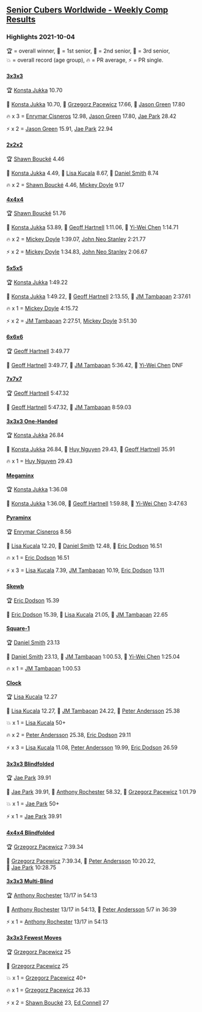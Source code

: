 <style>table {white-space: nowrap;}</style>
<link rel="stylesheet" type="text/css" href="/scw-comp/css/flags.css" />

## [Senior Cubers Worldwide - Weekly Comp Results](/scw-comp/results/)
### Highlights 2021-10-04

<span style="white-space: nowrap;">🏆 = overall winner</span>, <span style="white-space: nowrap;">🥇 = 1st senior</span>, <span style="white-space: nowrap;">🥈 = 2nd senior</span>, <span style="white-space: nowrap;">🥉 = 3rd senior</span>, <span style="white-space: nowrap;">💥 = overall record (age group)</span>, <span style="white-space: nowrap;">🔥 = PR average</span>, <span style="white-space: nowrap;">⚡ = PR single</span>.

#### [3x3x3](333.md)

<span style="white-space: nowrap;">🏆 [Konsta Jukka](../../persons/konsta_jukka/333.md) 10.70</span>

<span style="white-space: nowrap;">🥇 [Konsta Jukka](../../persons/konsta_jukka/333.md) 10.70</span>, <span style="white-space: nowrap;">🥈 [Grzegorz Pacewicz](../../persons/grzegorz_pacewicz/333.md) 17.66</span>, <span style="white-space: nowrap;">🥉 [Jason Green](../../persons/jason_green/333.md) 17.80</span>

🔥 x 3 = <span style="white-space: nowrap;">[Enrymar Cisneros](../../persons/enrymar_cisneros/333.md) 12.98</span>, <span style="white-space: nowrap;">[Jason Green](../../persons/jason_green/333.md) 17.80</span>, <span style="white-space: nowrap;">[Jae Park](../../persons/jae_park/333.md) 28.42</span>

⚡ x 2 = <span style="white-space: nowrap;">[Jason Green](../../persons/jason_green/333.md) 15.91</span>, <span style="white-space: nowrap;">[Jae Park](../../persons/jae_park/333.md) 22.94</span>

#### [2x2x2](222.md)

<span style="white-space: nowrap;">🏆 [Shawn Boucké](../../persons/shawn_boucke/222.md) 4.46</span>

<span style="white-space: nowrap;">🥇 [Konsta Jukka](../../persons/konsta_jukka/222.md) 4.49</span>, <span style="white-space: nowrap;">🥈 [Lisa Kucala](../../persons/lisa_kucala/222.md) 8.67</span>, <span style="white-space: nowrap;">🥉 [Daniel Smith](../../persons/daniel_smith/222.md) 8.74</span>

🔥 x 2 = <span style="white-space: nowrap;">[Shawn Boucké](../../persons/shawn_boucke/222.md) 4.46</span>, <span style="white-space: nowrap;">[Mickey Doyle](../../persons/mickey_doyle/222.md) 9.17</span>

#### [4x4x4](444.md)

<span style="white-space: nowrap;">🏆 [Shawn Boucké](../../persons/shawn_boucke/444.md) 51.76</span>

<span style="white-space: nowrap;">🥇 [Konsta Jukka](../../persons/konsta_jukka/444.md) 53.89</span>, <span style="white-space: nowrap;">🥈 [Geoff Hartnell](../../persons/geoff_hartnell/444.md) 1:11.06</span>, <span style="white-space: nowrap;">🥉 [Yi-Wei Chen](../../persons/yi_wei_chen/444.md) 1:14.71</span>

🔥 x 2 = <span style="white-space: nowrap;">[Mickey Doyle](../../persons/mickey_doyle/444.md) 1:39.07</span>, <span style="white-space: nowrap;">[John Neo Stanley](../../persons/john_neo_stanley/444.md) 2:21.77</span>

⚡ x 2 = <span style="white-space: nowrap;">[Mickey Doyle](../../persons/mickey_doyle/444.md) 1:34.83</span>, <span style="white-space: nowrap;">[John Neo Stanley](../../persons/john_neo_stanley/444.md) 2:06.67</span>

#### [5x5x5](555.md)

<span style="white-space: nowrap;">🏆 [Konsta Jukka](../../persons/konsta_jukka/555.md) 1:49.22</span>

<span style="white-space: nowrap;">🥇 [Konsta Jukka](../../persons/konsta_jukka/555.md) 1:49.22</span>, <span style="white-space: nowrap;">🥈 [Geoff Hartnell](../../persons/geoff_hartnell/555.md) 2:13.55</span>, <span style="white-space: nowrap;">🥉 [JM Tambaoan](../../persons/jm_tambaoan/555.md) 2:37.61</span>

🔥 x 1 = <span style="white-space: nowrap;">[Mickey Doyle](../../persons/mickey_doyle/555.md) 4:15.72</span>

⚡ x 2 = <span style="white-space: nowrap;">[JM Tambaoan](../../persons/jm_tambaoan/555.md) 2:27.51</span>, <span style="white-space: nowrap;">[Mickey Doyle](../../persons/mickey_doyle/555.md) 3:51.30</span>

#### [6x6x6](666.md)

<span style="white-space: nowrap;">🏆 [Geoff Hartnell](../../persons/geoff_hartnell/666.md) 3:49.77</span>

<span style="white-space: nowrap;">🥇 [Geoff Hartnell](../../persons/geoff_hartnell/666.md) 3:49.77</span>, <span style="white-space: nowrap;">🥈 [JM Tambaoan](../../persons/jm_tambaoan/666.md) 5:36.42</span>, <span style="white-space: nowrap;">🥉 [Yi-Wei Chen](../../persons/yi_wei_chen/666.md) DNF</span>

#### [7x7x7](777.md)

<span style="white-space: nowrap;">🏆 [Geoff Hartnell](../../persons/geoff_hartnell/777.md) 5:47.32</span>

<span style="white-space: nowrap;">🥇 [Geoff Hartnell](../../persons/geoff_hartnell/777.md) 5:47.32</span>, <span style="white-space: nowrap;">🥈 [JM Tambaoan](../../persons/jm_tambaoan/777.md) 8:59.03</span>

#### [3x3x3 One-Handed](333oh.md)

<span style="white-space: nowrap;">🏆 [Konsta Jukka](../../persons/konsta_jukka/333oh.md) 26.84</span>

<span style="white-space: nowrap;">🥇 [Konsta Jukka](../../persons/konsta_jukka/333oh.md) 26.84</span>, <span style="white-space: nowrap;">🥈 [Huy Nguyen](../../persons/huy_nguyen/333oh.md) 29.43</span>, <span style="white-space: nowrap;">🥉 [Geoff Hartnell](../../persons/geoff_hartnell/333oh.md) 35.91</span>

🔥 x 1 = <span style="white-space: nowrap;">[Huy Nguyen](../../persons/huy_nguyen/333oh.md) 29.43</span>

#### [Megaminx](minx.md)

<span style="white-space: nowrap;">🏆 [Konsta Jukka](../../persons/konsta_jukka/minx.md) 1:36.08</span>

<span style="white-space: nowrap;">🥇 [Konsta Jukka](../../persons/konsta_jukka/minx.md) 1:36.08</span>, <span style="white-space: nowrap;">🥈 [Geoff Hartnell](../../persons/geoff_hartnell/minx.md) 1:59.88</span>, <span style="white-space: nowrap;">🥉 [Yi-Wei Chen](../../persons/yi_wei_chen/minx.md) 3:47.63</span>

#### [Pyraminx](pyram.md)

<span style="white-space: nowrap;">🏆 [Enrymar Cisneros](../../persons/enrymar_cisneros/pyram.md) 8.56</span>

<span style="white-space: nowrap;">🥇 [Lisa Kucala](../../persons/lisa_kucala/pyram.md) 12.20</span>, <span style="white-space: nowrap;">🥈 [Daniel Smith](../../persons/daniel_smith/pyram.md) 12.48</span>, <span style="white-space: nowrap;">🥉 [Eric Dodson](../../persons/eric_dodson/pyram.md) 16.51</span>

🔥 x 1 = <span style="white-space: nowrap;">[Eric Dodson](../../persons/eric_dodson/pyram.md) 16.51</span>

⚡ x 3 = <span style="white-space: nowrap;">[Lisa Kucala](../../persons/lisa_kucala/pyram.md) 7.39</span>, <span style="white-space: nowrap;">[JM Tambaoan](../../persons/jm_tambaoan/pyram.md) 10.19</span>, <span style="white-space: nowrap;">[Eric Dodson](../../persons/eric_dodson/pyram.md) 13.11</span>

#### [Skewb](skewb.md)

<span style="white-space: nowrap;">🏆 [Eric Dodson](../../persons/eric_dodson/skewb.md) 15.39</span>

<span style="white-space: nowrap;">🥇 [Eric Dodson](../../persons/eric_dodson/skewb.md) 15.39</span>, <span style="white-space: nowrap;">🥈 [Lisa Kucala](../../persons/lisa_kucala/skewb.md) 21.05</span>, <span style="white-space: nowrap;">🥉 [JM Tambaoan](../../persons/jm_tambaoan/skewb.md) 22.65</span>

#### [Square-1](sq1.md)

<span style="white-space: nowrap;">🏆 [Daniel Smith](../../persons/daniel_smith/sq1.md) 23.13</span>

<span style="white-space: nowrap;">🥇 [Daniel Smith](../../persons/daniel_smith/sq1.md) 23.13</span>, <span style="white-space: nowrap;">🥈 [JM Tambaoan](../../persons/jm_tambaoan/sq1.md) 1:00.53</span>, <span style="white-space: nowrap;">🥉 [Yi-Wei Chen](../../persons/yi_wei_chen/sq1.md) 1:25.04</span>

🔥 x 1 = <span style="white-space: nowrap;">[JM Tambaoan](../../persons/jm_tambaoan/sq1.md) 1:00.53</span>

#### [Clock](clock.md)

<span style="white-space: nowrap;">🏆 [Lisa Kucala](../../persons/lisa_kucala/clock.md) 12.27</span>

<span style="white-space: nowrap;">🥇 [Lisa Kucala](../../persons/lisa_kucala/clock.md) 12.27</span>, <span style="white-space: nowrap;">🥈 [JM Tambaoan](../../persons/jm_tambaoan/clock.md) 24.22</span>, <span style="white-space: nowrap;">🥉 [Peter Andersson](../../persons/peter_andersson/clock.md) 25.38</span>

💥 x 1 = <span style="white-space: nowrap;">[Lisa Kucala](../../persons/lisa_kucala/clock.md) 50+</span>

🔥 x 2 = <span style="white-space: nowrap;">[Peter Andersson](../../persons/peter_andersson/clock.md) 25.38</span>, <span style="white-space: nowrap;">[Eric Dodson](../../persons/eric_dodson/clock.md) 29.11</span>

⚡ x 3 = <span style="white-space: nowrap;">[Lisa Kucala](../../persons/lisa_kucala/clock.md) 11.08</span>, <span style="white-space: nowrap;">[Peter Andersson](../../persons/peter_andersson/clock.md) 19.99</span>, <span style="white-space: nowrap;">[Eric Dodson](../../persons/eric_dodson/clock.md) 26.59</span>

#### [3x3x3 Blindfolded](333bf.md)

<span style="white-space: nowrap;">🏆 [Jae Park](../../persons/jae_park/333bf.md) 39.91</span>

<span style="white-space: nowrap;">🥇 [Jae Park](../../persons/jae_park/333bf.md) 39.91</span>, <span style="white-space: nowrap;">🥈 [Anthony Rochester](../../persons/anthony_rochester/333bf.md) 58.32</span>, <span style="white-space: nowrap;">🥉 [Grzegorz Pacewicz](../../persons/grzegorz_pacewicz/333bf.md) 1:01.79</span>

💥 x 1 = <span style="white-space: nowrap;">[Jae Park](../../persons/jae_park/333bf.md) 50+</span>

⚡ x 1 = <span style="white-space: nowrap;">[Jae Park](../../persons/jae_park/333bf.md) 39.91</span>

#### [4x4x4 Blindfolded](444bf.md)

<span style="white-space: nowrap;">🏆 [Grzegorz Pacewicz](../../persons/grzegorz_pacewicz/444bf.md) 7:39.34</span>

<span style="white-space: nowrap;">🥇 [Grzegorz Pacewicz](../../persons/grzegorz_pacewicz/444bf.md) 7:39.34</span>, <span style="white-space: nowrap;">🥈 [Peter Andersson](../../persons/peter_andersson/444bf.md) 10:20.22</span>, <span style="white-space: nowrap;">🥉 [Jae Park](../../persons/jae_park/444bf.md) 10:28.75</span>

#### [3x3x3 Multi-Blind](333mbf.md)

<span style="white-space: nowrap;">🏆 [Anthony Rochester](../../persons/anthony_rochester/333mbf.md) 13/17 in 54:13</span>

<span style="white-space: nowrap;">🥇 [Anthony Rochester](../../persons/anthony_rochester/333mbf.md) 13/17 in 54:13</span>, <span style="white-space: nowrap;">🥈 [Peter Andersson](../../persons/peter_andersson/333mbf.md) 5/7 in 36:39</span>

⚡ x 1 = <span style="white-space: nowrap;">[Anthony Rochester](../../persons/anthony_rochester/333mbf.md) 13/17 in 54:13</span>

#### [3x3x3 Fewest Moves](333fm.md)

<span style="white-space: nowrap;">🏆 [Grzegorz Pacewicz](../../persons/grzegorz_pacewicz/333fm.md) 25</span>

<span style="white-space: nowrap;">🥇 [Grzegorz Pacewicz](../../persons/grzegorz_pacewicz/333fm.md) 25</span>

💥 x 1 = <span style="white-space: nowrap;">[Grzegorz Pacewicz](../../persons/grzegorz_pacewicz/333fm.md) 40+</span>

🔥 x 1 = <span style="white-space: nowrap;">[Grzegorz Pacewicz](../../persons/grzegorz_pacewicz/333fm.md) 26.33</span>

⚡ x 2 = <span style="white-space: nowrap;">[Shawn Boucké](../../persons/shawn_boucke/333fm.md) 23</span>, <span style="white-space: nowrap;">[Ed Connell](../../persons/ed_connell/333fm.md) 27</span>


<!-- Global site tag (gtag.js) - Google Analytics -->
<script async src="https://www.googletagmanager.com/gtag/js?id=UA-86348435-3"></script>
<script>window.dataLayer = window.dataLayer || []; function gtag() {dataLayer.push(arguments);} gtag('js', new Date()); gtag('config', 'UA-86348435-3');</script>
